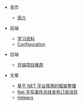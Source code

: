 -   首页

    -   [简介](/)

-   前端

    -   [学习资料](configuration.md)
    -   [Configuration](configuration.md)

-   后端

    -   [开端项目推荐](deploy2.md)

-   文章
    -   [基于 NET 平台常用的框架整理](article3.md)
    -   [Net 手写事件总线发布订阅消息](article2.md)
    -   [Helpers](deploy.md)

